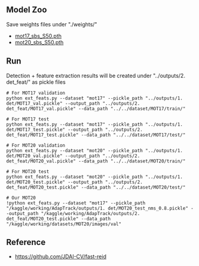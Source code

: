 ## Model Zoo
Save weights files under "./weights/"
  - [mot17_sbs_S50.pth](https://drive.google.com/file/d/1XpC27lWBL-wSf-9ceh2fsnAQeOGlirig/view?usp=drive_link)
  - [mot20_sbs_S50.pth](https://drive.google.com/file/d/1UiVMWtGf-ktGRUFRfp2L5UaAiUk8jZCR/view?usp=drive_link)


## Run
Detection + feature extraction results will be created under "../outputs/2. det_feat/" as pickle files
```
# For MOT17 validation
python ext_feats.py --dataset "mot17" --pickle_path "../outputs/1. det/MOT17_val.pickle" --output_path "../outputs/2. det_feat/MOT17_val.pickle" --data_path "../../dataset/MOT17/train/"

# For MOT17 test
python ext_feats.py --dataset "mot17" --pickle_path "../outputs/1. det/MOT17_test.pickle" --output_path "../outputs/2. det_feat/MOT17_test.pickle" --data_path "../../dataset/MOT17/test/"

# For MOT20 validation
python ext_feats.py --dataset "mot20" --pickle_path "../outputs/1. det/MOT20_val.pickle" --output_path "../outputs/2. det_feat/MOT20_val.pickle" --data_path "../../dataset/MOT20/train/"

# For MOT20 test
python ext_feats.py --dataset "mot20" --pickle_path "../outputs/1. det/MOT20_test.pickle" --output_path "../outputs/2. det_feat/MOT20_test.pickle" --data_path "../../dataset/MOT20/test/"

# Our MOT20
!python ext_feats.py --dataset "mot17" --pickle_path "/kaggle/working/AdapTrack/outputs/1. det/MOT20_test_nms_0.8.pickle" --output_path "/kaggle/working/AdapTrack/outputs/2. det_feat/MOT20_test.pickle" --data_path "/kaggle/working/datasets/MOT20/images/val"
```

## Reference
  - https://github.com/JDAI-CV/fast-reid
